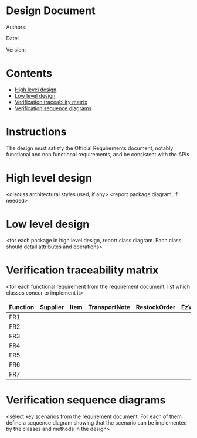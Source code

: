# Design Document 


Authors: 

Date:

Version:


# Contents

- [High level design](#package-diagram)
- [Low level design](#class-diagram)
- [Verification traceability matrix](#verification-traceability-matrix)
- [Verification sequence diagrams](#verification-sequence-diagrams)

# Instructions

The design must satisfy the Official Requirements document, notably functional and non functional requirements, and be consistent with the APIs

# High level design 

<discuss architectural styles used, if any>
<report package diagram, if needed>






# Low level design

<for each package in high level design, report class diagram. Each class should detail attributes and operations>









# Verification traceability matrix

\<for each functional requirement from the requirement document, list which classes concur to implement it>

| Function | Supplier | Item | TransportNote | RestockOrder | EzWh | ReturnOrder | Customer | InternalOrder | SKUItem | TestDescriptor | TestResult | Inventory | SKU | Position |
| - | - | - | - | - | - | - | - | - | - | - | - | - | - | - |
| FR1 |  |  |  |  |  |  |  |  |  |  |  |  |  |  |
| FR2 |  |  |  |  |  |  |  |  |  |  |  | X |  |  |
| FR3 |  |  |  |  |  |  |  |  |  |  |  |  |  |  |
| FR4 |  |  |  |  |  |  |  |  |  |  |  |  |  |  |
| FR5 |  |  |  |  |  |  |  |  |  |  |  |  |  |  |
| FR6 |  |  |  |  |  |  |  |  |  |  |  |  |  |  |
| FR7 |  |  |  |  |  |  |  |  |  |  |  |  |  |  |


# Verification sequence diagrams 
\<select key scenarios from the requirement document. For each of them define a sequence diagram showing that the scenario can be implemented by the classes and methods in the design>

